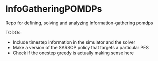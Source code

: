 # InfoGatheringPOMDPs
Repo for defining, solving and analyzing Information-gathering pomdps


TODOs:
* Include timestep information in the simulator and the solver
* Make a version of the SARSOP policy that targets a particular PES
* Check if the onestep greedy is actually making sense here
